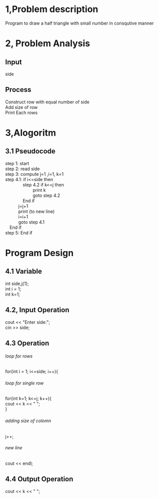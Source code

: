 # 1,Problem description
Program to draw a half triangle with small number in consqutive manner
# 2, Problem Analysis
## Input
side
## Process
Construct row with equal number of side </br>
Add size of row </br>
Print Each rows</br>
# 3,Alogoritm
## 3.1 Pseudocode
step 1: start </br>
step 2: read side</br>
step 3: compute j=1 ,i=1, k=1 </br>
step 4.1: if i<=side then </br>
&emsp;&emsp;&emsp;&emsp;step 4.2 if k<=j then </br>
&emsp;&emsp;&emsp;&emsp;&emsp;&emsp; print k </br>
&emsp;&emsp;&emsp;&emsp;&emsp;&emsp; goto step 4.2 </br>
&emsp;&emsp;&emsp;&emsp;End if </br> 
&emsp;&emsp;&emsp;j=j+1 </br>
&emsp;&emsp;&emsp;print (to new line) </br>
&emsp;&emsp;&emsp;i=i+1 </br>
&emsp;&emsp;&emsp;goto step 4.1 </br>
&emsp;End if </br>
step 5: End if 
# Program Design
## 4.1 Variable
int side,j(1); </br>
int i = 1;</br>
int k=1;
## 4.2, Input Operation
cout << "Enter side:"; </br>
cin >> side;
## 4.3 Operation
###### loop for rows
for(int i = 1; i<=side; i++){
###### loop for single row 
for(int k=1; k<=j; k++){</br>
cout << k << "  ";</br>
}
###### adding size of colomn 
j++;
###### new line
cout << endl;
## 4.4 Output Operation
cout << k << "  ";

